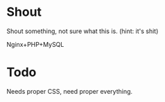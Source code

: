 Shout
=====

Shout something, not sure what this is. (hint: it's shit)

Nginx+PHP+MySQL

Todo
=====

Needs proper CSS, need proper everything.
